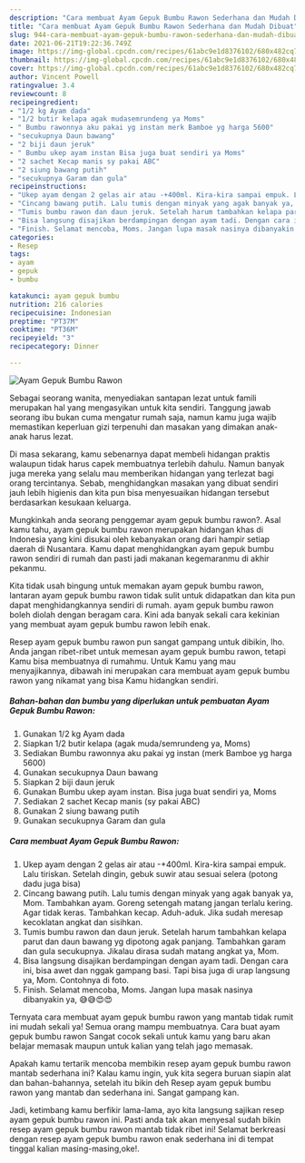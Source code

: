 ```yaml
---
description: "Cara membuat Ayam Gepuk Bumbu Rawon Sederhana dan Mudah Dibuat"
title: "Cara membuat Ayam Gepuk Bumbu Rawon Sederhana dan Mudah Dibuat"
slug: 944-cara-membuat-ayam-gepuk-bumbu-rawon-sederhana-dan-mudah-dibuat
date: 2021-06-21T19:22:36.749Z
image: https://img-global.cpcdn.com/recipes/61abc9e1d8376102/680x482cq70/ayam-gepuk-bumbu-rawon-foto-resep-utama.jpg
thumbnail: https://img-global.cpcdn.com/recipes/61abc9e1d8376102/680x482cq70/ayam-gepuk-bumbu-rawon-foto-resep-utama.jpg
cover: https://img-global.cpcdn.com/recipes/61abc9e1d8376102/680x482cq70/ayam-gepuk-bumbu-rawon-foto-resep-utama.jpg
author: Vincent Powell
ratingvalue: 3.4
reviewcount: 8
recipeingredient:
- "1/2 kg Ayam dada"
- "1/2 butir kelapa agak mudasemrundeng ya Moms"
- " Bumbu rawonnya aku pakai yg instan merk Bamboe yg harga 5600"
- "secukupnya Daun bawang"
- "2 biji daun jeruk"
- " Bumbu ukep ayam instan Bisa juga buat sendiri ya Moms"
- "2 sachet Kecap manis sy pakai ABC"
- "2 siung bawang putih"
- "secukupnya Garam dan gula"
recipeinstructions:
- "Ukep ayam dengan 2 gelas air atau -+400ml. Kira-kira sampai empuk. Lalu tiriskan. Setelah dingin, gebuk suwir atau sesuai selera (potong dadu juga bisa)"
- "Cincang bawang putih. Lalu tumis dengan minyak yang agak banyak ya, Mom. Tambahkan ayam. Goreng setengah matang jangan terlalu kering. Agar tidak keras. Tambahkan kecap. Aduh-aduk. Jika sudah meresap kecoklatan angkat dan sisihkan."
- "Tumis bumbu rawon dan daun jeruk. Setelah harum tambahkan kelapa parut dan daun bawang yg dipotong agak panjang. Tambahkan garam dan gula secukupnya. Jikalau dirasa sudah matang angkat ya, Mom."
- "Bisa langsung disajikan berdampingan dengan ayam tadi. Dengan cara ini, bisa awet dan nggak gampang basi. Tapi bisa juga di urap langsung ya, Mom. Contohnya di foto."
- "Finish. Selamat mencoba, Moms. Jangan lupa masak nasinya dibanyakin ya, 😅😅😍😍"
categories:
- Resep
tags:
- ayam
- gepuk
- bumbu

katakunci: ayam gepuk bumbu 
nutrition: 216 calories
recipecuisine: Indonesian
preptime: "PT37M"
cooktime: "PT36M"
recipeyield: "3"
recipecategory: Dinner

---
```



![Ayam Gepuk Bumbu Rawon](https://img-global.cpcdn.com/recipes/61abc9e1d8376102/680x482cq70/ayam-gepuk-bumbu-rawon-foto-resep-utama.jpg)

Sebagai seorang wanita, menyediakan santapan lezat untuk famili merupakan hal yang mengasyikan untuk kita sendiri. Tanggung jawab seorang ibu bukan cuma mengatur rumah saja, namun kamu juga wajib memastikan keperluan gizi terpenuhi dan masakan yang dimakan anak-anak harus lezat.

Di masa  sekarang, kamu sebenarnya dapat membeli hidangan praktis walaupun tidak harus capek membuatnya terlebih dahulu. Namun banyak juga mereka yang selalu mau memberikan hidangan yang terlezat bagi orang tercintanya. Sebab, menghidangkan masakan yang dibuat sendiri jauh lebih higienis dan kita pun bisa menyesuaikan hidangan tersebut berdasarkan kesukaan keluarga. 



Mungkinkah anda seorang penggemar ayam gepuk bumbu rawon?. Asal kamu tahu, ayam gepuk bumbu rawon merupakan hidangan khas di Indonesia yang kini disukai oleh kebanyakan orang dari hampir setiap daerah di Nusantara. Kamu dapat menghidangkan ayam gepuk bumbu rawon sendiri di rumah dan pasti jadi makanan kegemaranmu di akhir pekanmu.

Kita tidak usah bingung untuk memakan ayam gepuk bumbu rawon, lantaran ayam gepuk bumbu rawon tidak sulit untuk didapatkan dan kita pun dapat menghidangkannya sendiri di rumah. ayam gepuk bumbu rawon boleh diolah dengan beragam cara. Kini ada banyak sekali cara kekinian yang membuat ayam gepuk bumbu rawon lebih enak.

Resep ayam gepuk bumbu rawon pun sangat gampang untuk dibikin, lho. Anda jangan ribet-ribet untuk memesan ayam gepuk bumbu rawon, tetapi Kamu bisa membuatnya di rumahmu. Untuk Kamu yang mau menyajikannya, dibawah ini merupakan cara membuat ayam gepuk bumbu rawon yang nikamat yang bisa Kamu hidangkan sendiri.

<!--inarticleads1-->

##### Bahan-bahan dan bumbu yang diperlukan untuk pembuatan Ayam Gepuk Bumbu Rawon:

1. Gunakan 1/2 kg Ayam dada
1. Siapkan 1/2 butir kelapa (agak muda/semrundeng ya, Moms)
1. Sediakan  Bumbu rawonnya aku pakai yg instan (merk Bamboe yg harga 5600)
1. Gunakan secukupnya Daun bawang
1. Siapkan 2 biji daun jeruk
1. Gunakan  Bumbu ukep ayam instan. Bisa juga buat sendiri ya, Moms
1. Sediakan 2 sachet Kecap manis (sy pakai ABC)
1. Gunakan 2 siung bawang putih
1. Gunakan secukupnya Garam dan gula




<!--inarticleads2-->

##### Cara membuat Ayam Gepuk Bumbu Rawon:

1. Ukep ayam dengan 2 gelas air atau -+400ml. Kira-kira sampai empuk. Lalu tiriskan. Setelah dingin, gebuk suwir atau sesuai selera (potong dadu juga bisa)
1. Cincang bawang putih. Lalu tumis dengan minyak yang agak banyak ya, Mom. Tambahkan ayam. Goreng setengah matang jangan terlalu kering. Agar tidak keras. Tambahkan kecap. Aduh-aduk. Jika sudah meresap kecoklatan angkat dan sisihkan.
1. Tumis bumbu rawon dan daun jeruk. Setelah harum tambahkan kelapa parut dan daun bawang yg dipotong agak panjang. Tambahkan garam dan gula secukupnya. Jikalau dirasa sudah matang angkat ya, Mom.
1. Bisa langsung disajikan berdampingan dengan ayam tadi. Dengan cara ini, bisa awet dan nggak gampang basi. Tapi bisa juga di urap langsung ya, Mom. Contohnya di foto.
1. Finish. Selamat mencoba, Moms. Jangan lupa masak nasinya dibanyakin ya, 😅😅😍😍




Ternyata cara membuat ayam gepuk bumbu rawon yang mantab tidak rumit ini mudah sekali ya! Semua orang mampu membuatnya. Cara buat ayam gepuk bumbu rawon Sangat cocok sekali untuk kamu yang baru akan belajar memasak maupun untuk kalian yang telah jago memasak.

Apakah kamu tertarik mencoba membikin resep ayam gepuk bumbu rawon mantab sederhana ini? Kalau kamu ingin, yuk kita segera buruan siapin alat dan bahan-bahannya, setelah itu bikin deh Resep ayam gepuk bumbu rawon yang mantab dan sederhana ini. Sangat gampang kan. 

Jadi, ketimbang kamu berfikir lama-lama, ayo kita langsung sajikan resep ayam gepuk bumbu rawon ini. Pasti anda tak akan menyesal sudah bikin resep ayam gepuk bumbu rawon mantab tidak ribet ini! Selamat berkreasi dengan resep ayam gepuk bumbu rawon enak sederhana ini di tempat tinggal kalian masing-masing,oke!.


